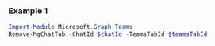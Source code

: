 ### Example 1
```powershell
Import-Module Microsoft.Graph.Teams
Remove-MgChatTab -ChatId $chatId -TeamsTabId $teamsTabId
```
